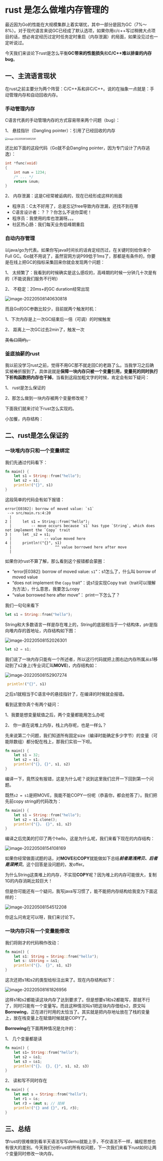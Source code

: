 # rust 是怎么做堆内存管理的

最近因为Go的性能在大规模集群上着实堪忧，其中一部分是因为GC（7%～8%）。对于现代语言来说GC已经成了默认选项，如果你用c/c++写过稍微大点项目的话，想必肯定经历过定时任务定时重启（内存泄漏）的局面，如果没见过也一定听说过。

今天我们来谈论下rust是怎么平衡**GC带来的性能损失**和**C/C++难以排查的内存bug**。



## 一、主流语言现状

在rust之前主要分为两个阵营：C/C++系和非C/C++。说的在抽象一点就是：手动管理内存和自动回收内存。

### 手动管理内存

C语言代表的手动管理内存的方式容易带来两个问题（bug）：

1、 悬挂指针（Dangling pointer）：引用了已经回收的内存

<img src="./image-20220508134852581.png" alt="image-20220508134852581" style="zoom:50%;" />

还比如下面的这段代码（Go就不会Dangling pointer，因为专门设计了内存逃逸）：

```c
int *func(void)
{
    int num = 1234;
    /* ... */
    return &num;
}
```

2、 内存泄漏：这是C经常被诟病的，现在已经形成这样的局面

- 程序员：C太不好用了，总是忘记free导致内存泄漏，还找不到在哪
- C语言设计者：？？？你怎么不说你菜呢！
- 程序员：我使用的库也泄漏呀。。。
- 社区热心肠：我们每天业务低峰期重启



### 自动内存管理

以java/go为代表。如果你写java时间长的话肯定经历过，在关键时刻给你来个Full GC。Go就不用说了，虽然官网方说P99低于1ms了，那都是有条件的，你要是在线上把GC的指标采集回来你就会发现两个问题：

1、 太频繁了：我看到的时候确实是这么感叹的，高峰期的时候一分钟几十次是有的（不能说我们服务不行哟）

2、 不稳定：20ms+的GC duration经常出现

![image-20220508140630818](./image-20220508140630818.png)





而且Go的GC参数比较少，目前就两个触发时机：

1、下次内存是上一次GC结束后一倍（可调）的时候触发

2、 距离上一次GC过去2min了，触发一次

<del>美名曰简约。</del>



### 釜底抽薪的rust

我以前没学习rust之前，觉得不用GC那不就走回C的老路了么。当我学习之后确实被<del>难</del>折服到了。具体说就是**保障一块内存只被一个变量引用，变量死的同时执行下析构函数把内存也干掉**。当看到这段加粗文字的时候，肯定会有如下疑问：

1、 rust是怎么保证的

2、那怎么做到一块内存被两个变量修改呢？



下面我们就来讨论下rust怎么实现的。



小加餐，内存结构：



## 二、rust是怎么保证的

### 一块堆内存只和一个变量绑定

我们先通过代码看下：

```rust
fn main() {
    let s1 = String::from("hello");
    let s2 = s1;
    println!("{}", s1)
}
```

这段简单的代码会有如下报错：

```shell
error[E0382]: borrow of moved value: `s1`
 --> src/main.rs:4:20
  |
2 |     let s1 = String::from("hello");
  |         -- move occurs because `s1` has type `String`, which does not implement the `Copy` trait
3 |     let _s2 = s1;
  |               -- value moved here
4 |     println!("{}", s1)
  |                    ^^ value borrowed here after move
  |
```

如果你对rust不算了解，那么看到这个报错都会蒙圈：

- ”error[E0382]: borrow of moved value: `s1`“：s1怎么了，什么叫 borrow of moved value
- “does not implement the `Copy` trait”：说s1没实现Copy trait（trait可以理解为方法），什么意思，我要怎么copy
- “value borrowed here after move”： print一下怎么了？

我们一句句来看下

```rust
let s1 = String::from("hello");
```

String和大多数语言一样是存在堆上的，String的底层相当于一个结构体，ptr是指向堆内存的首地址，内存结构如下图：

![image-20220508152026301](./image-20220508152026301.png)

```rust
let s2 = s1;
```

我们说了一块内存只能有一个所述者，所以这行代码就把上图右边内存所属从s1移动到了s2身上(专业词汇叫**MOVE**)，内存结构如：

![image-20220508152907274](./image-20220508152907274.png)

```rust
 println!("{}", s1)
```

之后s1就相当于C语言中的悬挂指针了，在编译的时候就会报错。



看到这里你真个有两个疑问：

1、我要是想变量赋值之后，两个变量都能用怎么办呢

2、  你一直在说堆上内存，栈上内存呢，也是一样么？

先来说第二个问题，我们知道所有固定size（编译时能确定多少字节）的变量（可能除数组）都分配在栈上，那我们实验一下呗。

```rust
fn main() {
    let s1 = 32;
    let s2 = s1;
    println!("{}, {}", s1, s2)
}
```

编译一下，竟然没有报错，这是为什么呢？说到这里我们岔开一下回到第一个问题。

既然`s2 = s1`是把MOVE，我能不能COPY一份呢（恭喜你，都会抢答了）。我们把先前copy string的代码改为：

```rust
fn main() {
    let s1 = String::from("hello");
    let s2 = s1.clone();
    println!("{}， {}", s1, s2)
}
```

编译之后完美的打印了两个hello，这是为什么呢，我们来看下现在的内存结构：

![image-20220508154108169](./image-20220508154108169.png)

如果你经常做面试题的话，对**MOVE**和**COPY**就能做如下总结***前者是浅拷贝、后者是深拷贝***。这个回答是没问题的，发offer。

为什么String这类堆上的内存，不实现**COPY**呢？因为堆上的内存可能很大，复制1G的内存消耗比较巨大！



但是你可能还有一个疑问，我写java写习惯了，能不能把内存结构给我变为下面这样的：

![image-20220508154512208](./image-20220508154512208.png)

你这么问肯定可以呀，我们来讨论下。



### 一块内存只有一个变量能修改

我们将刚才的代码稍作改动：

```rust
fn main() {
    let s1: String = String::from("hello");
    let s: &String = &s1;
    println!("{}， {}", s1, s2)
}
```

这次还把s1和s2的类型给标注出来了。现在内存结构如下：

![image-20220508161826956](./image-20220508161826956.png)



这样s1和s2都能读这块内存了达到要求了。但是想要s1和s2都能写，那就不行了，同时只能有一个变量写。而且这种情况叫s1把这块内存借给s2，原文叫**Borrowing**，正在进行时用的太恰当了。其实就是把内存地址放在了栈的变量上，放在栈变量上在赋值时候就是COPY了。

**Borrowing**在下面两种情况是允许的：

1、 几个变量都是读

```rust
fn main() {
    let s1= String::from("hello");
    let s2 = &s1;
    let s3 = &s1;
    println!("{}， {}, {}", s1, s2, s3)
}
```



2、 读和写不同时存在

```rust
fn main() {
    let mut s = String::from("hello");
    let r1 = &s; 
    let r3 = &mut s; // 挂掉
    println!("{} and {}", r1, r3);
}
```





## 三、总结

学rust的很难做到看半天语法写写demo就能上手，不仅语法不一样，编程思想也有很大的差别。今天我们分析rust的所有权问题，下一次我们来看下rust如何让两个变量同时修改一块内存。